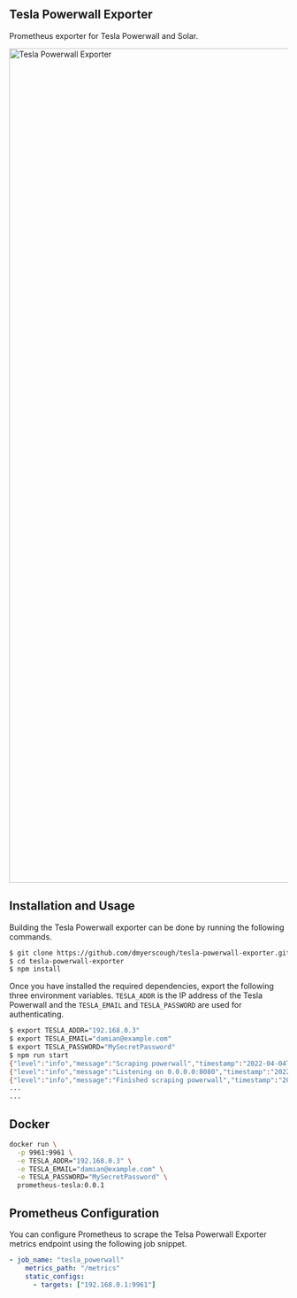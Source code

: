 Tesla Powerwall Exporter
------------------------

Prometheus exporter for Tesla Powerwall and Solar.

<img width="1509" alt="Tesla Powerwall Exporter" src="https://user-images.githubusercontent.com/1395617/161689141-b99a8905-b11f-4af6-ac67-7d24b3bb34a4.png">


## Installation and Usage

Building the Tesla Powerwall exporter can be done by running the following commands.

```bash
$ git clone https://github.com/dmyerscough/tesla-powerwall-exporter.git
$ cd tesla-powerwall-exporter
$ npm install
```

Once you have installed the required dependencies, export the following three environment variables. `TESLA_ADDR` is the
IP address of the Tesla Powerwall and the `TESLA_EMAIL` and `TESLA_PASSWORD` are used for authenticating.

```bash
$ export TESLA_ADDR="192.168.0.3"
$ export TESLA_EMAIL="damian@example.com"
$ export TESLA_PASSWORD="MySecretPassword"
$ npm run start
{"level":"info","message":"Scraping powerwall","timestamp":"2022-04-04T06:48:33.765Z"}
{"level":"info","message":"Listening on 0.0.0.0:8080","timestamp":"2022-04-04T06:48:33.768Z"}
{"level":"info","message":"Finished scraping powerwall","timestamp":"2022-04-04T06:48:34.342Z"}
...
...
```

## Docker

```bash
docker run \
  -p 9961:9961 \
  -e TESLA_ADDR="192.168.0.3" \
  -e TESLA_EMAIL="damian@example.com" \
  -e TESLA_PASSWORD="MySecretPassword" \
  prometheus-tesla:0.0.1
```

## Prometheus Configuration

You can configure Prometheus to scrape the Telsa Powerwall Exporter metrics endpoint using the following job snippet.

```yaml
- job_name: "tesla_powerwall"
    metrics_path: "/metrics"
    static_configs:
      - targets: ["192.168.0.1:9961"]
```
